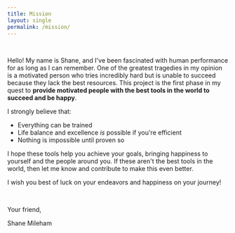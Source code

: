 ```yaml
---
title: Mission
layout: single
permalink: /mission/
---
```


<br/>

Hello! My name is Shane, and I've been fascinated with human performance for as long as I can remember. One of the greatest tragedies in my opinion is a motivated person who tries incredibly hard but is unable to succeed because they lack the best resources. This project is the first phase in my quest to **provide motivated people with the best tools in the world to succeed and be happy**.

I strongly believe that:
- Everything can be trained
- Life balance and excellence _is_ possible if you're efficient
- Nothing is impossible until proven so

I hope these tools help you achieve your goals, bringing happiness to yourself and the people around you. If these aren't the best tools in the world, then let me know and contribute to make this even better.

I wish you best of luck on your endeavors and happiness on your journey!

<br/>

Your friend,

Shane Mileham
